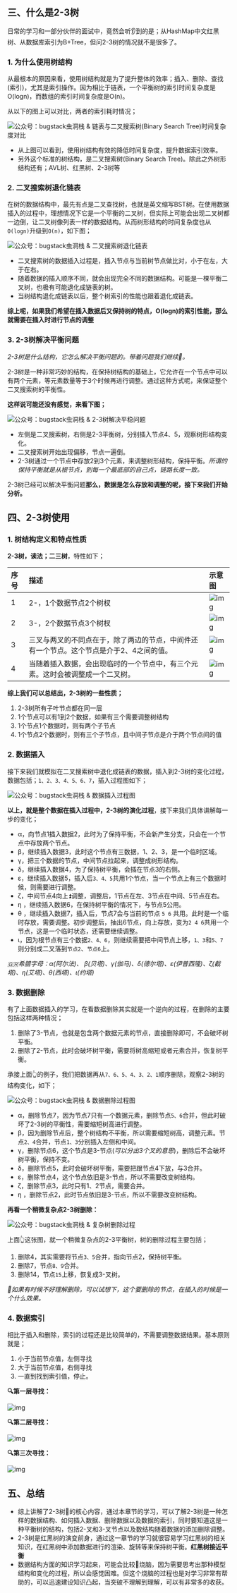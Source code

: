 ## 三、什么是2-3树

日常的学习和一部分伙伴的面试中，竟然会听👂到的是；从HashMap中文红黑树、从数据库索引为B+Tree，但问2-3树的情况就不是很多了。

### 1. 为什么使用树结构

从最根本的原因来看，使用树结构就是为了提升整体的效率；插入、删除、查找(索引)，尤其是索引操作。因为相比于链表，一个平衡树的索引时间复杂度是O(logn)，而数组的索引时间复杂度是O(n)。

从以下的图上可以对比，两者的索引耗时情况；

![公众号：bugstack虫洞栈 & 链表与二叉搜索树(Binary Search Tree)时间复杂度对比](https://bugstack.cn/assets/images/2020/interview/interview-6-01.png)

- 从上图可以看到，使用树结构有效的降低时间复杂度，提升数据索引效率。
- 另外这个标准的树结构，是二叉搜索树(Binary Search Tree)。除此之外树形结构还有；AVL树、红黑树、2-3树等

### 2. 二叉搜索树退化链表

在树的数据结构中，最先有点是二叉查找树，也就是英文缩写BST树。在使用数据插入的过程中，理想情况下它是一个平衡的二叉树，但实际上可能会出现二叉树都一边倒，让二叉树像列表一样的数据结构。从而树形结构的时间复杂度也从`O(logn)`升级到`O(n)`，如下图；

![公众号：bugstack虫洞栈 & 二叉搜索树退化链表 ](https://bugstack.cn/assets/images/2020/interview/interview-6-02.png)

- 二叉搜索树的数据插入过程是，插入节点与当前树节点做比对，小于在左，大于在右。
- 随着数据的插入顺序不同，就会出现完全不同的数据结构。可能是一棵平衡二叉树，也极有可能退化成链表的树。
- 当树结构退化成链表以后，整个树索引的性能也跟着退化成链表。

**综上呢，如果我们希望在插入数据后又保持树的特点，O(logn)的索引性能，那么就需要在插入时进行节点的调整**

### 3. 2-3树解决平衡问题

*2-3树是什么结构，它怎么解决平衡问题的。带着问题我们继续🤔。*

2-3树是一种非常巧妙的结构，在保持树结构的基础上，它允许在一个节点中可以有两个元素，等元素数量等于3个时候再进行调整。通过这种方式呢，来保证整个二叉搜索树的平衡性。

**这样说可能还没有感觉，来看下图；**

![公众号：bugstack虫洞栈 & 2-3树解决平稳问题](https://bugstack.cn/assets/images/2020/interview/interview-6-03.png)

- 左侧是二叉搜索树，右侧是2-3平衡树，分别插入节点4、5，观察树形结构变化。
- 二叉搜索树开始出现偏移，节点一遍倒。
- 2-3树通过一个节点中存放2到3个元素，来调整树形结构，保持平衡。*所谓的保持平衡就是从根节点，到每一个最底部的自己点，链路长度一致。*

2-3树已经可以解决平衡问题**那么，数据是怎么存放和调整的呢，接下来我们开始分析。**

## 四、2-3树使用

### 1. 树结构定义和特点性质

**2-3树，读法；二三树**，特性如下；

| 序号 | 描述                                                         | 示意图                                                       |
| :--- | :----------------------------------------------------------- | :----------------------------------------------------------- |
| 1    | 2-，1个数据节点2个树杈                                       | ![img](https://bugstack.cn/assets/images/2020/interview/interview-6-04.png) |
| 2    | 3-，2个数据节点3个树杈                                       | ![img](https://bugstack.cn/assets/images/2020/interview/interview-6-05.png) |
| 3    | 三叉与两叉的不同点在于，除了两边的节点，中间件还有一个节点。这个节点是介于2、4之间的值。 | ![img](https://bugstack.cn/assets/images/2020/interview/interview-6-06.png) |
| 4    | 当随着插入数据，会出现临时的一个节点中，有三个元素。这时会被调整成一个二叉树。 | ![img](https://bugstack.cn/assets/images/2020/interview/interview-6-07.png) |

**综上我们可以总结出，2-3树的一些性质；**

1. 2-3树所有子叶节点都在同一层
2. 1个节点可以有1到2个数据，如果有三个需要调整树结构
3. 1个节点1个数据时，则有两个子节点
4. 1个节点2个数据时，则有三个子节点，且中间子节点是介于两个节点间的值

### 2. 数据插入

接下来我们就模拟在二叉搜索树中退化成链表的数据，插入到2-3树的变化过程，数据包括；`1、2、3、4、5、6、7`，插入过程图如下；

![公众号：bugstack虫洞栈 & 数据插入过程图](https://bugstack.cn/assets/images/2020/interview/interview-6-08.png)

**以上，就是整个数据在插入过程中，2-3树的演化过程**，接下来我们具体讲解每一步的变化；

- α，向节点1插入数据2，此时为了保持平衡，不会新产生分支，只会在一个节点中存放两个节点。
- β，继续插入数据3，此时这个节点有三数据，1、2、3，是一个临时区域。
- γ，把三个数据的节点，中间节点拉起来，调整成树形结构。
- δ，继续插入数据4，为了保持树平衡，会插在节点3的右侧。
- ε，继续插入数据5，插入后`3、4、5`共用1个节点，当一个节点上有三个数据时候，则需要进行调整。
- ζ，中间节点4向上⏫调整，调整后，1节点在左、3节点在中间、5节点在右。
- η ，继续插入数据6，在保持树平衡的情况下，与节点5公用。
- θ ，继续插入数据7，插入后，节点7会与当前的节点 `5 6` 共用。此时是一个临时存放，需要调整。初步调整后，抽出6节点，向上存放，变为`2 4 6`共用一个节点，这是一个临时状态，还需要继续调整。
- ι，因为根节点有三个数据`2、4、6`，则继续需要把中间节点上移，`1、3`和`5、7` 则分别成二叉落到`节点2`、`节点6`上。

*🇬🇷希腊字母：α(阿尔法)、 β(贝塔)、γ(伽马)、δ(德尔塔)、ε(伊普西隆)、ζ(截塔)、η(艾塔)、θ(西塔)、ι(约塔)*

### 3. 数据删除

有了上面数据插入的学习，在看数据删除其实就是一个逆向的过程，在删除的主要包括这样两种情况；

1. 删除了3-节点，也就是包含两个数据元素的节点，直接删除即可，不会破坏树平衡。
2. 删除了2-节点，此时会破坏树平衡，需要将树高缩短或者元素合并，恢复树平衡。

承接上面👆的例子，我们把数据再从`7、6、5、4、3、2、1`顺序删除，观察2-3树的结构变化，如下；

![公众号：bugstack虫洞栈 & 数据删除过程图](https://bugstack.cn/assets/images/2020/interview/interview-6-09.png)

- α，删除节点7，因为节点7只有一个数据元素，删除节点`5、6`合并，但此时破坏了2-3树的平衡性，需要缩短树高进行调整。
- β，因为删除节点后，整个树结构不平衡，所以需要缩短树高，调整元素。节点`2、4`合并，节点`1、3`分别插入左侧和中间。
- γ，删除节点6，这个节点是3-节点(*可以分出3个叉的意思*)，删除后不会破坏树平衡，保持不变。
- δ，删除节点5，此时会破坏树平衡，需要把跟节点4下放，与3合并。
- ε，删除节点4，这个节点依旧是3-节点，所以不需要改变树结构。
- ζ，删除节点3，此时只有1、2节点，需要合并。
- η ，删除节点2，此时节点依旧是3-节点，所以不需要改变树结构。

**再看一个稍微复杂点2-3树删除：**

![公众号：bugstack虫洞栈 & 复杂树删除过程](https://bugstack.cn/assets/images/2020/interview/interview-6-10.png)

上面👆这张图，就一个稍微复杂点的2-3平衡树，树的删除过程主要包括；

1. 删除4，其实需要将节点`3、5`合并，指向节点2，保持树平衡。
2. 删除7，节点`8、9`合并。
3. 删除14，节点`15`上移，恢复成3-叉树。

*🤔如果有时候不好理解删除，可以试想下，这个要删除的节点，在插入的时候是一个什么效果。*

### 4. 数据索引

相比于插入和删除，索引的过程还是比较简单的，不需要调整数据结果。基本原则就是；

1. 小于当前节点值，左侧寻找
2. 大于当前节点值，右侧寻找
3. 一直到找到索引值，停止。

**🔍第一层寻找：**

![img](https://bugstack.cn/assets/images/2020/interview/interview-6-11.png)

**🔍第二层寻找：**

![img](https://bugstack.cn/assets/images/2020/interview/interview-6-12.png)

**🔍第三次寻找：**

![img](https://bugstack.cn/assets/images/2020/interview/interview-6-13.png)

## 五、总结

- 综上讲解了2-3树🌲的核心内容，通过本章节的学习，可以了解2-3树是一种怎样的数据结构、如何插入数据、删除数据以及数据的索引，同时要知道这是一种平衡树的结构，包括2-叉和3-叉节点以及数结构随着数据的添加删除调整。
- 2-3树是红黑树的演变前身，通过这一章节的学习就很容易学习红黑树的相关知识，在红黑树中添加数据进行的渲染、旋转等来保持树平衡。**红黑树接近平衡**
- 数据结构方面的知识学习起来，可能会比较🤯烧脑，因为需要思考出那种模型结构和变化的过程，所以会感觉困难。但这个烧脑的过程也是对学习非常有帮助的，可以迅速建设知识凸起，当突破不理解到理解，可以有非常多的收获。